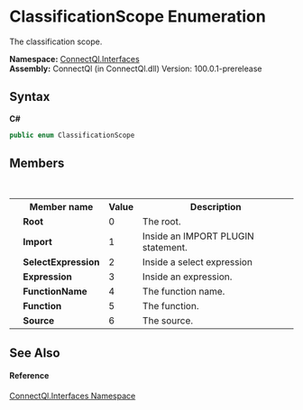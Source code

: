 # ClassificationScope Enumeration
 

The classification scope.

**Namespace:**&nbsp;<a href="N_ConnectQl_Interfaces">ConnectQl.Interfaces</a><br />**Assembly:**&nbsp;ConnectQl (in ConnectQl.dll) Version: 100.0.1-prerelease

## Syntax

**C#**<br />
``` C#
public enum ClassificationScope
```


## Members
&nbsp;<table><tr><th></th><th>Member name</th><th>Value</th><th>Description</th></tr><tr><td /><td target="F:ConnectQl.Interfaces.ClassificationScope.Root">**Root**</td><td>0</td><td>The root.</td></tr><tr><td /><td target="F:ConnectQl.Interfaces.ClassificationScope.Import">**Import**</td><td>1</td><td>Inside an IMPORT PLUGIN statement.</td></tr><tr><td /><td target="F:ConnectQl.Interfaces.ClassificationScope.SelectExpression">**SelectExpression**</td><td>2</td><td>Inside a select expression</td></tr><tr><td /><td target="F:ConnectQl.Interfaces.ClassificationScope.Expression">**Expression**</td><td>3</td><td>Inside an expression.</td></tr><tr><td /><td target="F:ConnectQl.Interfaces.ClassificationScope.FunctionName">**FunctionName**</td><td>4</td><td>The function name.</td></tr><tr><td /><td target="F:ConnectQl.Interfaces.ClassificationScope.Function">**Function**</td><td>5</td><td>The function.</td></tr><tr><td /><td target="F:ConnectQl.Interfaces.ClassificationScope.Source">**Source**</td><td>6</td><td>The source.</td></tr></table>

## See Also


#### Reference
<a href="N_ConnectQl_Interfaces">ConnectQl.Interfaces Namespace</a><br />